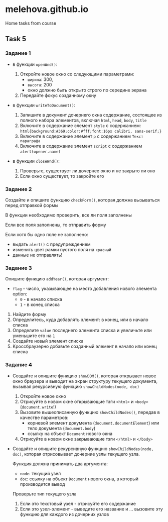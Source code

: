 # melehova.github.io

Home tasks from course

## Task 5


### Задание 1

* в функции `openWnd()`:
    1. Откройте новое окно со следующими параметрами:
        - `ширина`: 300,
        - `высота`: 200
        - окно должно быть открыто строго по середине экрана
    2. Передайте фокус созданному окну


* в функции `writeToDocument()`:
    1. Запишите в документ дочернего окна содержание, состоящее из полного набора элементов, включая `html`, `head`, `body`, `title`
    2. Включите в содержание элемент `style` с содержанием: `html{background:#369;color:#fff;font:16px calibri, sans-serif;}`
    3. Включите в содержание элемент `p` с содержанием `Текст параграфа`
    4. Включите в содержание элемент `script` с содержанием `alert(opener.name)`

* в функции `closeWnd()`:
    1. Проверьте, существует ли дочернее окно и не закрыто ли оно 
	2. Если окно существует, то закройте его

### Задание 2

Создайте и опишите функцию `checkForm()`, которая должна вызываться перед отправкой формы

В функции необходимо проверить, все ли поля заполнены

Если все поля заполнены, то отправить форму

Если хотя бы одно поле не заполнено:
- выдать `alert()` с предупреждением
- изменить цвет рамки пустого поля на `красный`
- данные не отправлять!

### Задание 3

Опишите функцию `addYear()`, которая аргумент:
* `flag` - число, указывающее на место добавления нового элемента option:
    * `0` - в начало списка
    * `1` - в конец списка

1. Найдите форму
2. Определитесь, куда добавлять элемент: в конец, или в начало списка
3. Определите `value` последнего элемента списка и увеличьте или уменьшите его на `1`
4. Создайте новый элемент списка
5. Кроссбраузерно добавьте созданный элемент в начало или конец списка

### Задание 4

* Создайте и опишите функцию `showDOM()`, которая открывает новое окно браузера и выводит на экран структуру текущего документа, вызывая рекурсивную функцию `showChildNodes(node, doc)`

    1. Откройте новое окно
    2. Отрисуйте в новом окне открывающие тэги `<html>` и `<body>` (`document.write`!)
    3. Вызовите вышеописанную	функцию `showChildNodes()`, передав в качестве параметров:
        - корневой элемент документа (`document.documentElement`) или тело документа (`document.body`)
        - ссылку на объект `Document` нового окна
    4. Отрисуйте в новом окне закрывающие тэги `</html>` и `</body>`

* Создайте и опишите рекурсивную функцию `showChildNodes(node, doc)`, которая отрисовывает дочерние узлы текущего узла.

    Функция должна принимать два аргумента:
    - `node`: текущий узел
    - `doc`: ссылку на объект `Document` нового окна, в который производится вывод

    Проверьте тип текущего узла
    1. Если это текстовый узел - отрисуйте его содержание
    2. Если это узел-элемент - выведите его название и ... вызовите эту функцию для каждого из дочерних узлов